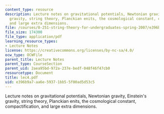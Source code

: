 ```yaml
---
content_type: resource
description: Lecture notes on gravitational potentials, Newtonian gravity, Einstein's
  gravity, string theory, Planckian enits, the cosmological constant, compactification,
  and large extra dimensions.
file: /courses/8-251-string-theory-for-undergraduates-spring-2007/e396b9a7aa6e59371bb55f00ad5d53c5_lec4.pdf
file_size: 174300
file_type: application/pdf
learning_resource_types:
- Lecture Notes
license: https://creativecommons.org/licenses/by-nc-sa/4.0/
ocw_type: OCWFile
parent_title: Lecture Notes
parent_type: CourseSection
parent_uid: 2aea95bd-972a-237e-bedf-048f46f47cb0
resourcetype: Document
title: lec4.pdf
uid: e396b9a7-aa6e-5937-1bb5-5f00ad5d53c5
---
```

Lecture notes on gravitational potentials, Newtonian gravity, Einstein's gravity, string theory, Planckian enits, the cosmological constant, compactification, and large extra dimensions.